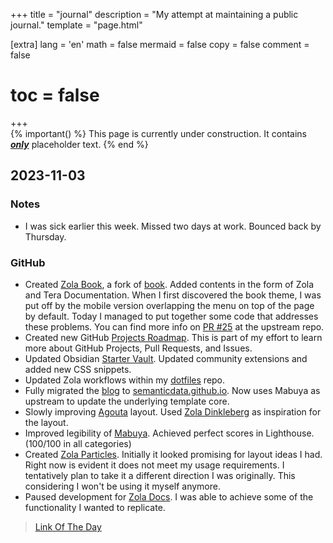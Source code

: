+++
title = "journal"
description = "My attempt at maintaining a public journal."
template = "page.html"

[extra]
lang = 'en'
math = false
mermaid = false
copy = false
comment = false
# toc = false
+++
<br>
{% important() %}
This page is currently under construction. It contains <u><b><i>only</i></b></u> placeholder text.
{% end %}

## 2023-11-03

### Notes

- I was sick earlier this week. Missed two days at work. Bounced back by Thursday.

### GitHub

- Created [Zola Book](https://github.com/semanticdata/zola-book), a fork of [book](https://github.com/getzola/book). Added contents in the form of Zola and Tera Documentation. When I first discovered the book theme, I was put off by the mobile version overlapping the menu on top of the page by default. Today I managed to put together some code that addresses these problems. You can find more info on [PR #25](https://github.com/getzola/book/pull/25) at the upstream repo.
- Created new GitHub [Projects Roadmap](https://github.com/users/semanticdata/projects/5). This is part of my effort to learn more about GitHub Projects, Pull Requests, and Issues.
- Updated Obsidian [Starter Vault](https://github.com/semanticdata/obsidian-starter-vault). Updated community extensions and added new CSS snippets.
- Updated Zola workflows within my [dotfiles](https://github.com/semanticdata/dotfiles) repo.
- Fully migrated the [blog](https://miguelpimentel.do) to [semanticdata.github.io](https://github.com/semanticdata/semanticdata.github.io). Now uses Mabuya as upstream to update the underlying template core.
- Slowly improving [Agouta](https://github.com/semanticdata/agouta) layout. Used [Zola Dinkleberg](https://github.com/semanticdata/zola-dinkleberg) as inspiration for the layout.
- Improved legibility of [Mabuya](https://github.com/semanticdata/mabuya). Achieved perfect scores in Lighthouse. (100/100 in all categories)
- Created [Zola Particles](https://github.com/semanticdata/zola-particles). Initially it looked promising for layout ideas I had. Right now is evident it does not meet my usage requirements. I tentatively plan to take it a different direction I was originally. This considering I won't be using it myself anymore.
- Paused development for [Zola Docs](https://github.com/semanticdata/zola-docs). I was able to achieve some of the functionality I wanted to replicate.

> [Link Of The Day](https://en.wikipedia.org/wiki/Sahara_pump_theory)
